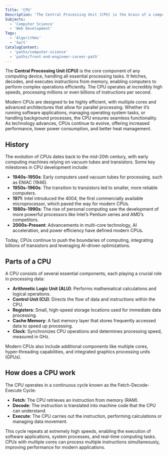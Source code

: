 ```yaml
---
Title: 'CPU'
Description: 'The Central Processing Unit (CPU) is the brain of a computer, responsible for executing instructions and performing calculations to run programs.'
Subjects:
  - 'Computer Science'
  - 'Web Development'
Tags:
  - 'Algorithms'
  - 'Sort'
CatalogContent:
  - 'paths/computer-science'
  - 'paths/front-end-engineer-career-path'
---
```


The **Central Processing Unit (CPU)** is the core component of any computing device, handling all essential processing tasks. It fetches, decodes, and executes instructions from memory, enabling computers to perform complex operations efficiently. The CPU operates at incredibly high speeds, processing millions or even billions of instructions per second.

Modern CPUs are designed to be highly efficient, with multiple cores and advanced architectures that allow for parallel processing. Whether it’s running software applications, managing operating system tasks, or handling background processes, the CPU ensures seamless functionality. As technology advances, CPUs continue to evolve, offering increased performance, lower power consumption, and better heat management.

## History

The evolution of CPUs dates back to the mid-20th century, with early computing machines relying on vacuum tubes and transistors. Some key milestones in CPU development include:

- **1940s-1950s**: Early computers used vacuum tubes for processing, such as ENIAC (1946).
- **1950s-1960s**: The transition to transistors led to smaller, more reliable computers.
- **1971**: Intel introduced the 4004, the first commercially available microprocessor, which paved the way for modern CPUs.
- **1980s-1990s**: The rise of personal computing saw the development of more powerful processors like Intel’s Pentium series and AMD’s competitors.
- **2000s-Present**: Advancements in multi-core technology, AI acceleration, and power efficiency have defined modern CPUs.

Today, CPUs continue to push the boundaries of computing, integrating billions of transistors and leveraging AI-driven optimizations.

## Parts of a CPU

A CPU consists of several essential components, each playing a crucial role in processing data:

- **Arithmetic Logic Unit (ALU)**: Performs mathematical calculations and logical operations.
- **Control Unit (CU)**: Directs the flow of data and instructions within the CPU.
- **Registers**: Small, high-speed storage locations used for immediate data processing.
- **Cache Memory**: A fast memory layer that stores frequently accessed data to speed up processing.
- **Clock**: Synchronizes CPU operations and determines processing speed, measured in GHz.

Modern CPUs also include additional components like multiple cores, hyper-threading capabilities, and integrated graphics processing units (GPUs).

## How does a CPU work

The CPU operates in a continuous cycle known as the Fetch-Decode-Execute Cycle:

- **Fetch**: The CPU retrieves an instruction from memory (RAM).
- **Decode**: The instruction is translated into machine code that the CPU can understand.
- **Execute**: The CPU carries out the instruction, performing calculations or managing data movement.

This cycle repeats at extremely high speeds, enabling the execution of software applications, system processes, and real-time computing tasks. CPUs with multiple cores can process multiple instructions simultaneously, improving performance for modern applications.
